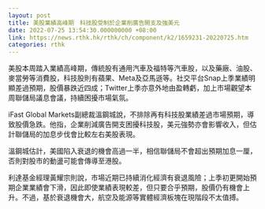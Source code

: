 ```yaml
---
layout: post
title: 美股業績高峰期　科技股受制於企業削廣告開支及強美元
date: 2022-07-25 13:54:30.000000000 +08:00
link: https://news.rthk.hk/rthk/ch/component/k2/1659231-20220725.htm
categories: rthk
---
```


美股本周踏入業績高峰期，傳統股有通用汽車及福特等汽車股，以及藥廠、油股、麥當勞等消費股，科技股則有蘋果、Meta及亞馬遜等。社交平台Snap上季業績明顯差過預期，股價暴跌近四成；Twitter上季亦意外地由盈轉虧，加上市場觀望本周聯儲局議息會議，持續困擾市場氣氛。

iFast Global Markets副總裁溫鋼城說，不排除再有科技股業績差過市場預期，導致股價急跌。他指，企業削減廣告開支困擾科技股，美元強勢亦會影響收入，但估計聯儲局的加息步伐會比較左右美股表現。

溫鋼城估計，美國陷入衰退的機會高過一半，相信聯儲局不會超出預期加息一厘，否則對股市的動盪可能會傳導至港股。

利達基金經理黃耀宗則說，市場近期已持續消化經濟有衰退風險；上季初更開始預期企業業績會下滑，因此即使業績表現較差，但只要合乎預期，股價仍有機會上升。不過，基於衰退機會大，航空及能源等實體經濟板塊在現階段不太值搏。
